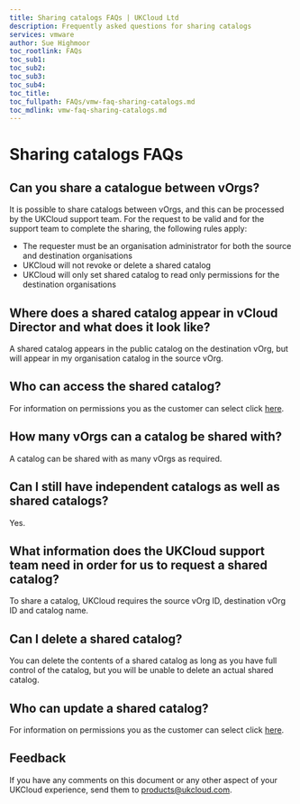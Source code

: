 ```yaml
---
title: Sharing catalogs FAQs | UKCloud Ltd
description: Frequently asked questions for sharing catalogs
services: vmware
author: Sue Highmoor
toc_rootlink: FAQs
toc_sub1: 
toc_sub2:
toc_sub3:
toc_sub4:
toc_title: 
toc_fullpath: FAQs/vmw-faq-sharing-catalogs.md
toc_mdlink: vmw-faq-sharing-catalogs.md
---
```


# Sharing catalogs FAQs

## Can you share a catalogue between vOrgs?

It is possible to share catalogs between vOrgs, and this can be processed by the UKCloud support team. For the request to be valid and for the support team to complete the sharing, the following rules apply:

- The requester must be an organisation administrator for both the source and destination organisations
- UKCloud will not revoke or delete a shared catalog
- UKCloud will only set shared catalog to read only permissions for the destination organisations

## Where does a shared catalog appear in vCloud Director and what does it look like?

A shared catalog appears in the public catalog on the destination vOrg, but will appear in my organisation catalog in the source vOrg.

## Who can access the shared catalog?

For information on permissions you as the customer can select click [here](https://docs.vmware.com/en/vCloud-Director/8.20/com.vmware.vcloud.admin.doc/GUID-BC504F6B-3D38-4F25-AACF-ED584063754F.html).

## How many vOrgs can a catalog be shared with?

A catalog can be shared with as many vOrgs as required.

## Can I still have independent catalogs as well as shared catalogs?

Yes.

## What information does the UKCloud support team need in order for us to request a shared catalog?

To share a catalog, UKCloud requires the source vOrg ID, destination vOrg ID and catalog name.

## Can I delete a shared catalog?

You can delete the contents of a shared catalog as long as you have full control of the catalog, but you will be unable to delete an actual shared catalog.

## Who can update a shared catalog?

For information on permissions you as the customer can select click [here](https://docs.vmware.com/en/vCloud-Director/8.20/com.vmware.vcloud.admin.doc/GUID-BC504F6B-3D38-4F25-AACF-ED584063754F.html).

## Feedback

If you have any comments on this document or any other aspect of your UKCloud experience, send them to <products@ukcloud.com>.